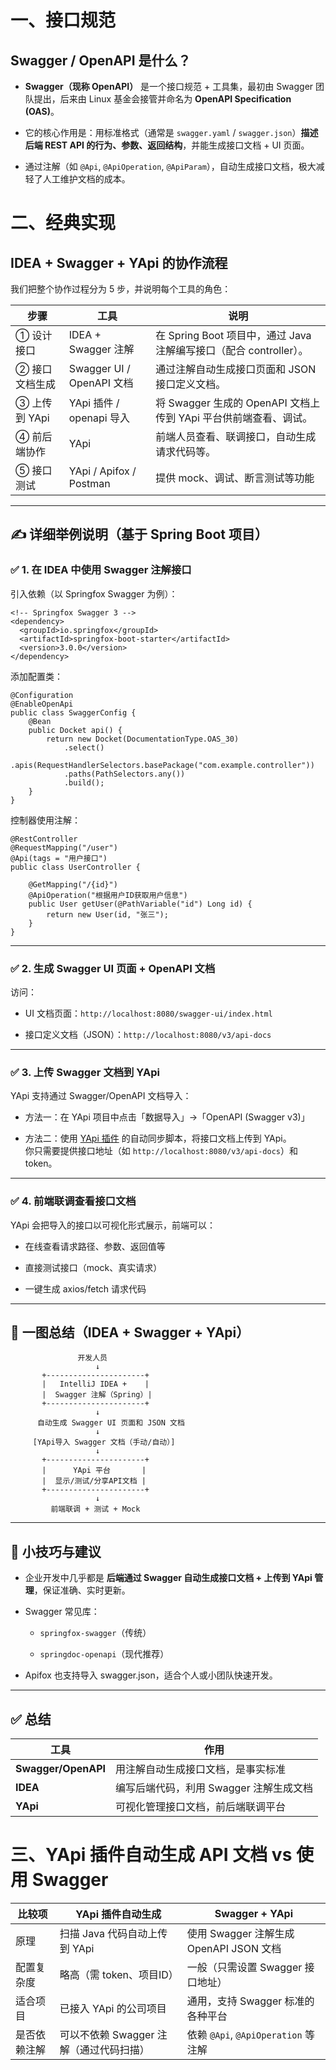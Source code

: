 # 一、接口规范

## Swagger / OpenAPI 是什么？

- **Swagger（现称 OpenAPI）** 是一个接口规范 + 工具集，最初由 Swagger 团队提出，后来由 Linux 基金会接管并命名为 **OpenAPI Specification (OAS)**。
    
- 它的核心作用是：用标准格式（通常是 `swagger.yaml` / `swagger.json`）**描述后端 REST API 的行为、参数、返回结构**，并能生成接口文档 + UI 页面。
    
- 通过注解（如 `@Api`, `@ApiOperation`, `@ApiParam`），自动生成接口文档，极大减轻了人工维护文档的成本。

# 二、经典实现

## IDEA + Swagger + YApi 的协作流程

我们把整个协作过程分为 5 步，并说明每个工具的角色：

| 步骤         | 工具                      | 说明                                               |
| ---------- | ----------------------- | ------------------------------------------------ |
| ① 设计接口     | IDEA + Swagger 注解       | 在 Spring Boot 项目中，通过 Java 注解编写接口（配合 controller）。 |
| ② 接口文档生成   | Swagger UI / OpenAPI 文档 | 通过注解自动生成接口页面和 JSON 接口定义文档。                       |
| ③ 上传到 YApi | YApi 插件 / openapi 导入    | 将 Swagger 生成的 OpenAPI 文档上传到 YApi 平台供前端查看、调试。     |
| ④ 前后端协作    | YApi                    | 前端人员查看、联调接口，自动生成请求代码等。                           |
| ⑤ 接口测试     | YApi / Apifox / Postman | 提供 mock、调试、断言测试等功能                               |

---

## ✍️ 详细举例说明（基于 Spring Boot 项目）

### ✅ 1. 在 IDEA 中使用 Swagger 注解接口

引入依赖（以 Springfox Swagger 为例）：
```
<!-- Springfox Swagger 3 -->
<dependency>
  <groupId>io.springfox</groupId>
  <artifactId>springfox-boot-starter</artifactId>
  <version>3.0.0</version>
</dependency>

```

添加配置类：
```
@Configuration
@EnableOpenApi
public class SwaggerConfig {
    @Bean
    public Docket api() {
        return new Docket(DocumentationType.OAS_30)
            .select()
	       .apis(RequestHandlerSelectors.basePackage("com.example.controller"))
            .paths(PathSelectors.any())
            .build();
    }
}

```

控制器使用注解：
```
@RestController
@RequestMapping("/user")
@Api(tags = "用户接口")
public class UserController {

    @GetMapping("/{id}")
    @ApiOperation("根据用户ID获取用户信息")
    public User getUser(@PathVariable("id") Long id) {
        return new User(id, "张三");
    }
}

```

---

### ✅ 2. 生成 Swagger UI 页面 + OpenAPI 文档

访问：

- UI 文档页面：`http://localhost:8080/swagger-ui/index.html`
    
- 接口定义文档（JSON）：`http://localhost:8080/v3/api-docs`
    

---

### ✅ 3. 上传 Swagger 文档到 YApi

YApi 支持通过 Swagger/OpenAPI 文档导入：

- 方法一：在 YApi 项目中点击「数据导入」→「OpenAPI (Swagger v3)」
    
- 方法二：使用 [YApi 插件](https://github.com/YMFE/yapi) 的自动同步脚本，将接口文档上传到 YApi。  
    你只需要提供接口地址（如 `http://localhost:8080/v3/api-docs`）和 token。
    

---

### ✅ 4. 前端联调查看接口文档

YApi 会把导入的接口以可视化形式展示，前端可以：

- 在线查看请求路径、参数、返回值等
    
- 直接测试接口（mock、真实请求）
    
- 一键生成 axios/fetch 请求代码
    

---

## 🧠 一图总结（IDEA + Swagger + YApi）
```
               开发人员
                   ↓
       +----------------------+
       |   IntelliJ IDEA +    |
       |  Swagger 注解（Spring）|
       +----------------------+
                   ↓
      自动生成 Swagger UI 页面和 JSON 文档
                   ↓
     [YApi导入 Swagger 文档（手动/自动）]
                   ↓
       +----------------------+
       |      YApi 平台       |
       |  显示/测试/分享API文档 |
       +----------------------+
                   ↓
         前端联调 + 测试 + Mock

```
---

## 🔧 小技巧与建议

- 企业开发中几乎都是 **后端通过 Swagger 自动生成接口文档 + 上传到 YApi 管理**，保证准确、实时更新。
    
- Swagger 常见库：
    
    - `springfox-swagger`（传统）
        
    - `springdoc-openapi`（现代推荐）
        
- Apifox 也支持导入 swagger.json，适合个人或小团队快速开发。
    

---
## ✅ 总结

|工具|作用|
|---|---|
|**Swagger/OpenAPI**|用注解自动生成接口文档，是事实标准|
|**IDEA**|编写后端代码，利用 Swagger 注解生成文档|
|**YApi**|可视化管理接口文档，前后端联调平台|

# 三、YApi 插件自动生成 API 文档 vs 使用 Swagger

|比较项|YApi 插件自动生成|Swagger + YApi|
|---|---|---|
|原理|扫描 Java 代码自动上传到 YApi|使用 Swagger 注解生成 OpenAPI JSON 文档|
|配置复杂度|略高（需 token、项目ID）|一般（只需设置 Swagger 接口地址）|
|适合项目|已接入 YApi 的公司项目|通用，支持 Swagger 标准的各种平台|
|是否依赖注解|可以不依赖 Swagger 注解（通过代码扫描）|依赖 `@Api`, `@ApiOperation` 等注解|

